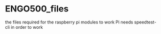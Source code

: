 # ENGO500_files
the files required for the raspberry pi modules to work
Pi needs speedtest-cli in order to work
